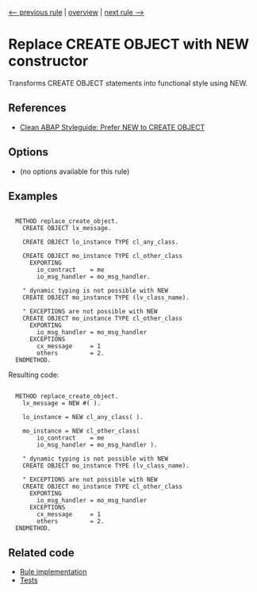 [<-- previous rule](CallMethodRule.md) | [overview](../rules.md) | [next rule -->](RaiseTypeRule.md)

# Replace CREATE OBJECT with NEW constructor

Transforms CREATE OBJECT statements into functional style using NEW.

## References

* [Clean ABAP Styleguide: Prefer NEW to CREATE OBJECT](https://github.com/SAP/styleguides/blob/main/clean-abap/CleanABAP.md#prefer-new-to-create-object)

## Options

* \(no options available for this rule\)

## Examples


```ABAP

  METHOD replace_create_object.
    CREATE OBJECT lx_message.

    CREATE OBJECT lo_instance TYPE cl_any_class.

    CREATE OBJECT mo_instance TYPE cl_other_class
      EXPORTING
        io_contract    = me
        io_msg_handler = mo_msg_handler.

    " dynamic typing is not possible with NEW
    CREATE OBJECT mo_instance TYPE (lv_class_name).

    " EXCEPTIONS are not possible with NEW
    CREATE OBJECT mo_instance TYPE cl_other_class
      EXPORTING
        io_msg_handler = mo_msg_handler
      EXCEPTIONS
        cx_message     = 1
        others         = 2.
  ENDMETHOD.
```

Resulting code:

```ABAP

  METHOD replace_create_object.
    lx_message = NEW #( ).

    lo_instance = NEW cl_any_class( ).

    mo_instance = NEW cl_other_class(
        io_contract    = me
        io_msg_handler = mo_msg_handler ).

    " dynamic typing is not possible with NEW
    CREATE OBJECT mo_instance TYPE (lv_class_name).

    " EXCEPTIONS are not possible with NEW
    CREATE OBJECT mo_instance TYPE cl_other_class
      EXPORTING
        io_msg_handler = mo_msg_handler
      EXCEPTIONS
        cx_message     = 1
        others         = 2.
  ENDMETHOD.
```

## Related code

* [Rule implementation](../../com.sap.adt.abapcleaner/src/com/sap/adt/abapcleaner/rules/commands/CreateObjectRule.java)
* [Tests](../../test/com.sap.adt.abapcleaner.test/src/com/sap/adt/abapcleaner/rules/commands/CreateObjectTest.java)

